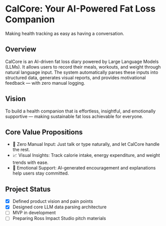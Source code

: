 # CalCore: Your AI-Powered Fat Loss Companion

Making health tracking as easy as having a conversation.

## Overview

CalCore is an AI-driven fat loss diary powered by Large Language Models (LLMs). It allows users to record their meals, workouts, and weight through natural language input. The system automatically parses these inputs into structured data, generates visual reports, and provides motivational feedback — with zero manual logging.

## Vision

To build a health companion that is effortless, insightful, and emotionally supportive — making sustainable fat loss achievable for everyone.

## Core Value Propositions

- 📝 Zero Manual Input: Just talk or type naturally, and let CalCore handle the rest.
- 📈 Visual Insights: Track calorie intake, energy expenditure, and weight trends with ease.
- 🤖 Emotional Support: AI-generated encouragement and explanations help users stay committed.

## Project Status

- [x] Defined product vision and pain points
- [x] Designed core LLM data parsing architecture
- [ ] MVP in development
- [ ] Preparing Ross Impact Studio pitch materials
